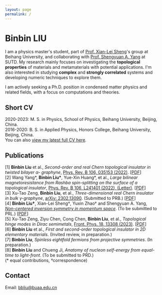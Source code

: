 ```yaml
---
layout: page
permalink: /
---
```

# Binbin LIU
<!-- {% include image.html url="images/photo.jpg" caption="" width="220px"  align="right" %}
<h1 class="center">Binbin LIU</h1>
-->
I am a physics master's student, part of [Prof. Xian-Lei Sheng](https://scholar.google.com/citations?user=MDetOEgAAAAJ)'s group at Beihang University, and collaborating with [Prof. Shengyuan A. Yang](https://scholar.google.com/citations?user=Q-eIAcIAAAAJ) at SUTD. My research mainly focuses on investigating the **topological properties** of materials and metamaterials with potential applications. I'm also interested in studying **complex** and **strongly correlated** systems and developing numeric techniques to explore them. 
 
  I am actively seeking a Ph.D. position in condensed matter physics and related fields, with a focus on computations and theories. 

## Short CV
2020-2023: M. S. in Physics, School of Physics, Beihang University, Beijing, China. <br />
2016-2020: B. S. in Applied Physics, Honors College, Beihang University, Beijing, China. <br />
You can also [view my latest full CV here](assets/CV_BinBin_Liu.pdf).

## Publications
[1] **Binbin Liu** et al., _Second-order and real Chern topological insulator in twisted bilayer α-
graphyne_, [Phys. Rev. B 106, 035153 (2022)](https://journals.aps.org/prb/abstract/10.1103/PhysRevB.106.035153). [[PDF](assets/papers/PhysRevB.106.035153.pdf)]<br />
[2] Wang Yang\*, **Binbin Liu\***, Yue-Xin Huang\*, et al., _Large bilinear magnetoresistance from Rashba spin-splitting on the surface of a topological insulator_, [Phys. Rev. B 106, L241401 (2022), (Letter)](https://journals.aps.org/prb/abstract/10.1103/PhysRevB.106.L241401). [[PDF](assets/papers/PhysRevB.106.L241401.pdf)] <br />
[3] Xu-Tao Zeng, **Binbin Liu**, et al., _Three-dimensional real Chern insulator in bulk γ-graphyne_, [arXiv: 2302.13090](https://arxiv.org/abs/2302.13090). (Submitted to PRB.) [[PDF](https://arxiv.org/pdf/2302.13090.pdf)]<br />
[4] **Binbin Liu†**, Xian-Lei Sheng†, Yuxin Zhao† and Shengyuan A. Yang, [_Non-centered inversion symmetry in momentum space_](/ResearchHighlights/). (To be submitted to PRL.)  [[PDF](assets/papers/MomentumNonCenteredInv_main.pdf)]<br />
[5] Xu-Tao Zeng, Ziyu Chen, Cong Chen, **Binbin Liu**, et al., _Topological hinge modes in Dirac semimetals_, [Front. Phys. 18, 13308 (2023)](https://link.springer.com/article/10.1007/s11467-022-1221-y). [[PDF](https://arxiv.org/pdf/2203.05168.pdf)]<br />
[6] **Binbin Liu** et al., _First and second-order topological insulator in 2D elementary materials_.
(Invited review, in preparation.) <br />
[7] **Binbin Liu**, _Spinless eightfold fermions from projective symmetries_. (In preparation.) <br />
[8] **Binbin Liu** and Chueng Ji, _Anatomy of nucleon self-energy from equal-time to light-front_.
(To be submitted to PRD.) <br />
(* equal contributions, †correspondence) <br />


## Contact
Email: [bbliu@buaa.edu.cn]


<!-- 
Binbin LIU, Beihang University <br />
[Yavin] <br />
[Yavin]: https://en.wikipedia.org/wiki/Yavin
-->
[bbliu@buaa.edu.cn]: mailto:bbliu@buaa.edu.cn
